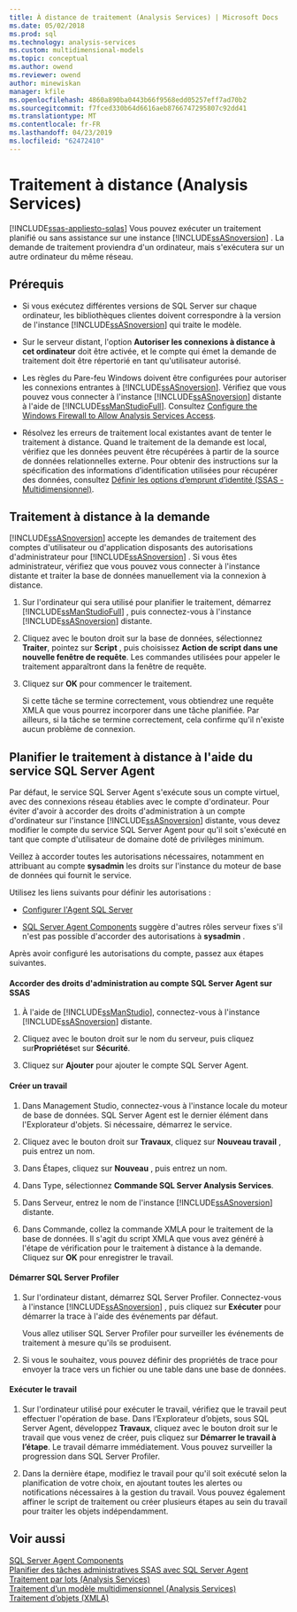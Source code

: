 ```yaml
---
title: À distance de traitement (Analysis Services) | Microsoft Docs
ms.date: 05/02/2018
ms.prod: sql
ms.technology: analysis-services
ms.custom: multidimensional-models
ms.topic: conceptual
ms.author: owend
ms.reviewer: owend
author: minewiskan
manager: kfile
ms.openlocfilehash: 4860a890ba0443b66f9568edd05257eff7ad70b2
ms.sourcegitcommit: f7fced330b64d6616aeb8766747295807c92dd41
ms.translationtype: MT
ms.contentlocale: fr-FR
ms.lasthandoff: 04/23/2019
ms.locfileid: "62472410"
---
```

# <a name="remote-processing-analysis-services"></a>Traitement à distance (Analysis Services)
[!INCLUDE[ssas-appliesto-sqlas](../../includes/ssas-appliesto-sqlas.md)]
  Vous pouvez exécuter un traitement planifié ou sans assistance sur une instance [!INCLUDE[ssASnoversion](../../includes/ssasnoversion-md.md)] . La demande de traitement proviendra d'un ordinateur, mais s'exécutera sur un autre ordinateur du même réseau.  
  
## <a name="prerequisites"></a>Prérequis  
  
-   Si vous exécutez différentes versions de SQL Server sur chaque ordinateur, les bibliothèques clientes doivent correspondre à la version de l'instance [!INCLUDE[ssASnoversion](../../includes/ssasnoversion-md.md)] qui traite le modèle.
  
-   Sur le serveur distant, l'option **Autoriser les connexions à distance à cet ordinateur** doit être activée, et le compte qui émet la demande de traitement doit être répertorié en tant qu'utilisateur autorisé.  
  
-   Les règles du Pare-feu Windows doivent être configurées pour autoriser les connexions entrantes à [!INCLUDE[ssASnoversion](../../includes/ssasnoversion-md.md)]. Vérifiez que vous pouvez vous connecter à l'instance [!INCLUDE[ssASnoversion](../../includes/ssasnoversion-md.md)] distante à l'aide de [!INCLUDE[ssManStudioFull](../../includes/ssmanstudiofull-md.md)]. Consultez [Configure the Windows Firewall to Allow Analysis Services Access](../../analysis-services/instances/configure-the-windows-firewall-to-allow-analysis-services-access.md).  
  
-   Résolvez les erreurs de traitement local existantes avant de tenter le traitement à distance. Quand le traitement de la demande est local, vérifiez que les données peuvent être récupérées à partir de la source de données relationnelles externe. Pour obtenir des instructions sur la spécification des informations d’identification utilisées pour récupérer des données, consultez [Définir les options d’emprunt d’identité &#40;SSAS - Multidimensionnel&#41;](../../analysis-services/multidimensional-models/set-impersonation-options-ssas-multidimensional.md).  
  
## <a name="on-demand-remote-processing"></a>Traitement à distance à la demande  
 [!INCLUDE[ssASnoversion](../../includes/ssasnoversion-md.md)] accepte les demandes de traitement des comptes d'utilisateur ou d'application disposants des autorisations d'administrateur pour [!INCLUDE[ssASnoversion](../../includes/ssasnoversion-md.md)] . Si vous êtes administrateur, vérifiez que vous pouvez vous connecter à l'instance distante et traiter la base de données manuellement via la connexion à distance.  
  
1.  Sur l'ordinateur qui sera utilisé pour planifier le traitement, démarrez [!INCLUDE[ssManStudioFull](../../includes/ssmanstudiofull-md.md)] , puis connectez-vous à l'instance [!INCLUDE[ssASnoversion](../../includes/ssasnoversion-md.md)] distante.  
  
2.  Cliquez avec le bouton droit sur la base de données, sélectionnez **Traiter**, pointez sur **Script** , puis choisissez **Action de script dans une nouvelle fenêtre de requête**. Les commandes utilisées pour appeler le traitement apparaîtront dans la fenêtre de requête.  
  
3.  Cliquez sur **OK** pour commencer le traitement.  
  
     Si cette tâche se termine correctement, vous obtiendrez une requête XMLA que vous pourrez incorporer dans une tâche planifiée. Par ailleurs, si la tâche se termine correctement, cela confirme qu'il n'existe aucun problème de connexion.  
  
## <a name="schedule-remote-processing-using-sql-server-agent-service"></a>Planifier le traitement à distance à l'aide du service SQL Server Agent  
 Par défaut, le service SQL Server Agent s'exécute sous un compte virtuel, avec des connexions réseau établies avec le compte d'ordinateur. Pour éviter d'avoir à accorder des droits d'administration à un compte d'ordinateur sur l'instance [!INCLUDE[ssASnoversion](../../includes/ssasnoversion-md.md)] distante, vous devez modifier le compte du service SQL Server Agent pour qu'il soit s'exécuté en tant que compte d'utilisateur de domaine doté de privilèges minimum.  
  
 Veillez à accorder toutes les autorisations nécessaires, notamment en attribuant au compte **sysadmin** les droits sur l'instance du moteur de base de données qui fournit le service.  
  
 Utilisez les liens suivants pour définir les autorisations :  
  
-   [Configurer l'Agent SQL Server](../../ssms/agent/configure-sql-server-agent.md)  
  
-   [SQL Server Agent Components](../../ssms/agent/sql-server-agent.md) suggère d'autres rôles serveur fixes s'il n'est pas possible d'accorder des autorisations à **sysadmin** .  
  
 Après avoir configuré les autorisations du compte, passez aux étapes suivantes.  
  
#### <a name="grant-the-sql-server-agent-account-administrator-permission-on-ssas"></a>Accorder des droits d'administration au compte SQL Server Agent sur SSAS  
  
1.  À l'aide de [!INCLUDE[ssManStudio](../../includes/ssmanstudio-md.md)], connectez-vous à l'instance [!INCLUDE[ssASnoversion](../../includes/ssasnoversion-md.md)] distante.  
  
2.  Cliquez avec le bouton droit sur le nom du serveur, puis cliquez sur**Propriétés**et sur **Sécurité**.  
  
3.  Cliquez sur **Ajouter** pour ajouter le compte SQL Server Agent.  
  
#### <a name="create-the-job"></a>Créer un travail  
  
1.  Dans Management Studio, connectez-vous à l'instance locale du moteur de base de données. SQL Server Agent est le dernier élément dans l'Explorateur d'objets. Si nécessaire, démarrez le service.  
  
2.  Cliquez avec le bouton droit sur **Travaux**, cliquez sur **Nouveau travail** , puis entrez un nom.  
  
3.  Dans Étapes, cliquez sur **Nouveau** , puis entrez un nom.  
  
4.  Dans Type, sélectionnez **Commande SQL Server Analysis Services**.  
  
5.  Dans Serveur, entrez le nom de l'instance [!INCLUDE[ssASnoversion](../../includes/ssasnoversion-md.md)] distante.  
  
6.  Dans Commande, collez la commande XMLA pour le traitement de la base de données. Il s'agit du script XMLA que vous avez généré à l'étape de vérification pour le traitement à distance à la demande. Cliquez sur **OK** pour enregistrer le travail.  
  
#### <a name="start-sql-server-profiler"></a>Démarrer SQL Server Profiler  
  
1.  Sur l'ordinateur distant, démarrez SQL Server Profiler. Connectez-vous à l'instance [!INCLUDE[ssASnoversion](../../includes/ssasnoversion-md.md)] , puis cliquez sur **Exécuter** pour démarrer la trace à l'aide des événements par défaut.  
  
     Vous allez utiliser SQL Server Profiler pour surveiller les événements de traitement à mesure qu'ils se produisent.  
  
2.  Si vous le souhaitez, vous pouvez définir des propriétés de trace pour envoyer la trace vers un fichier ou une table dans une base de données.  
  
#### <a name="run-the-job"></a>Exécuter le travail  
  
1.  Sur l'ordinateur utilisé pour exécuter le travail, vérifiez que le travail peut effectuer l'opération de base. Dans l’Explorateur d’objets, sous SQL Server Agent, développez **Travaux**, cliquez avec le bouton droit sur le travail que vous venez de créer, puis cliquez sur **Démarrer le travail à l’étape**. Le travail démarre immédiatement. Vous pouvez surveiller la progression dans SQL Server Profiler.  
  
2.  Dans la dernière étape, modifiez le travail pour qu'il soit exécuté selon la planification de votre choix, en ajoutant toutes les alertes ou notifications nécessaires à la gestion du travail. Vous pouvez également affiner le script de traitement ou créer plusieurs étapes au sein du travail pour traiter les objets indépendamment.  
  
## <a name="see-also"></a>Voir aussi  
 [SQL Server Agent Components](../../ssms/agent/sql-server-agent.md)   
 [Planifier des tâches administratives SSAS avec SQL Server Agent](../../analysis-services/instances/schedule-ssas-administrative-tasks-with-sql-server-agent.md)   
 [Traitement par lots &#40;Analysis Services&#41;](../../analysis-services/multidimensional-models/batch-processing-analysis-services.md)   
 [Traitement d’un modèle multidimensionnel &#40;Analysis Services&#41;](../../analysis-services/multidimensional-models/processing-a-multidimensional-model-analysis-services.md)   
 [Traitement d’objets &#40;XMLA&#41;](../../analysis-services/multidimensional-models-scripting-language-assl-xmla/processing-objects-xmla.md)  
  
  
